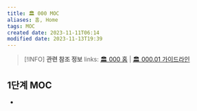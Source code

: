 ```yaml
---
title: 🏛️ 000 MOC
aliases: 홈, Home
tags: MOC
created date: 2023-11-11T06:14
modified date: 2023-11-13T19:39
---
```

> [!INFO] **관련 참조 정보**
> links: [🏛️ 000 홈](🏛️%20000%20홈.md) | [🏛️ 000.01 가이드라인](🏛️%20000.01%20가이드라인.md)  
## 1단계 MOC
- 